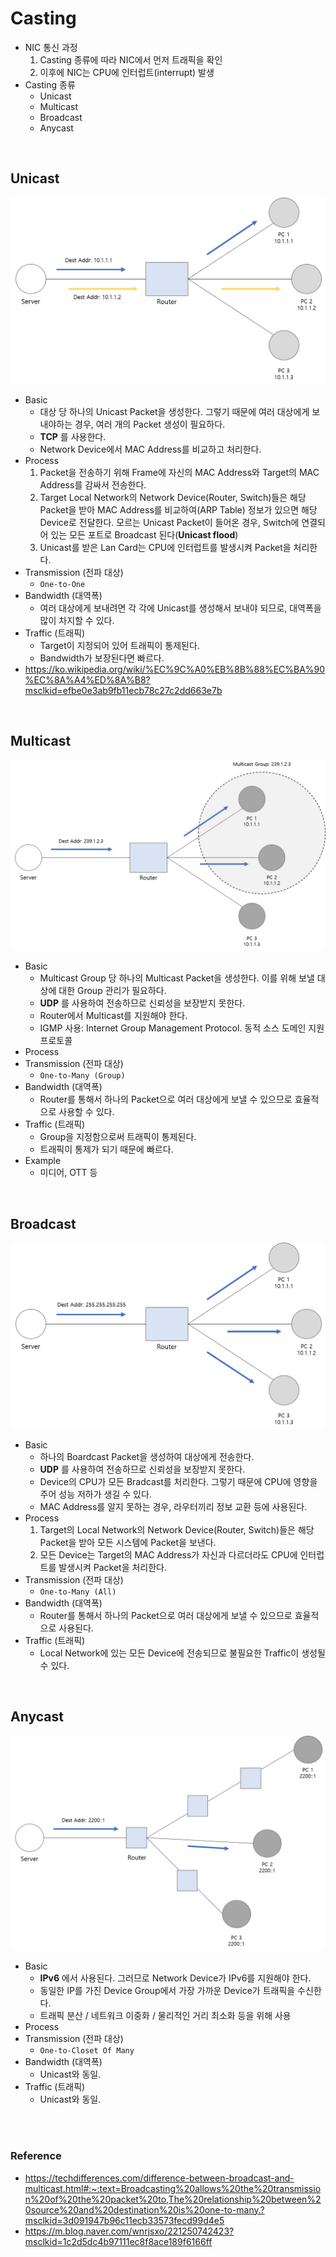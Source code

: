 # Casting
* NIC 통신 과정
    1) Casting 종류에 따라 NIC에서 먼저 트래픽을 확인
    2) 이후에 NIC는 CPU에 인터럽트(interrupt) 발생
* Casting 종류
    - Unicast
    - Multicast
    - Broadcast
    - Anycast

</br>

## Unicast
![Unicast](img/Unicast.png)
* Basic
    * 대상 당 하나의 Unicast Packet을 생성한다. 그렇기 때문에 여러 대상에게 보내야하는 경우, 여러 개의 Packet 생성이 필요하다.
    * __TCP__ 를 사용한다.
    * Network Device에서 MAC Address를 비교하고 처리한다.
* Process
    1) Packet을 전송하기 위해 Frame에 자신의 MAC Address와 Target의 MAC Address를 감싸서 전송한다.
    2) Target Local Network의 Network Device(Router, Switch)들은 해당 Packet을 받아 MAC Address를 비교하여(ARP Table) 정보가 있으면 해당 Device로 전달한다. 모르는 Unicast Packet이 들어온 경우, Switch에 연결되어 있는 모든 포트로 Broadcast 된다(__Unicast flood__)
    4) Unicast를 받은 Lan Card는 CPU에 인터럽트를 발생시켜 Packet을 처리한다.
* Transmission (전파 대상)
    * ```One-to-One```
* Bandwidth (대역폭)
    * 여러 대상에게 보내려면 각 각에 Unicast를 생성해서 보내야 되므로, 대역폭을 많이 차지할 수 있다.
* Traffic (트래픽)
    * Target이 지정되어 있어 트래픽이 통제된다.
    * Bandwidth가 보장된다면 빠르다.
* https://ko.wikipedia.org/wiki/%EC%9C%A0%EB%8B%88%EC%BA%90%EC%8A%A4%ED%8A%B8?msclkid=efbe0e3ab9fb11ecb78c27c2dd663e7b
</br>

## Multicast
![Multicast](img/Multicast.png)
* Basic
    * Multicast Group 당 하나의 Multicast Packet을 생성한다. 이를 위해 보낼 대상에 대한 Group 관리가 필요하다.
    * __UDP__ 를 사용하여 전송하므로 신뢰성을 보장받지 못한다.
    * Router에서 Multicast를 지원해야 한다.
    * IGMP 사용: Internet Group Management Protocol. 동적 소스 도메인 지원 프로토콜
* Process
* Transmission (전파 대상)
    * ```One-to-Many (Group)```
* Bandwidth (대역폭)
    * Router를 통해서 하나의 Packet으로 여러 대상에게 보낼 수 있으므로 효율적으로 사용할 수 있다.
* Traffic (트래픽)
    * Group을 지정함으로써 트래픽이 통제된다.
    * 트래픽이 통제가 되기 때문에 빠르다.
* Example
    - 미디어, OTT 등
</br>


## Broadcast
![Broadcast](img/Broadcast.png)
* Basic
    * 하나의 Boardcast Packet을 생성하여 대상에게 전송한다.
    * __UDP__ 를 사용하여 전송하므로 신뢰성을 보장받지 못한다.
    * Device의 CPU가 모든 Bradcast를 처리한다. 그렇기 때문에 CPU에 영향을 주어 성능 저하가 생길 수 있다.
    * MAC Address를 알지 못하는 경우, 라우터끼리 정보 교환 등에 사용된다.
* Process
    1) Target의 Local Network의 Network Device(Router, Switch)들은 해당 Packet을 받아 모든 시스템에 Packet을 보낸다.
    2) 모든 Device는 Target의 MAC Address가 자신과 다르더라도 CPU에 인터럽트를 발생시켜 Packet을 처리한다.
* Transmission (전파 대상)
    * ```One-to-Many (All)```
* Bandwidth (대역폭)
    * Router를 통해서 하나의 Packet으로 여러 대상에게 보낼 수 있으므로 효율적으로 사용된다.
* Traffic (트래픽)
    * Local Network에 있는 모든 Device에 전송되므로 불필요한 Traffic이 생성될 수 있다.
</br>


## Anycast
![Anycast](img/Anycast.png)
* Basic
    * __IPv6__ 에서 사용된다. 그러므로 Network Device가 IPv6를 지원해야 한다.
    * 동일한 IP를 가진 Device Group에서 가장 가까운 Device가 트래픽을 수신한다.
    * 트래픽 분산 / 네트워크 이중화 / 물리적인 거리 최소화 등을 위해 사용
* Process
* Transmission (전파 대상)
    * ```One-to-Closet Of Many```
* Bandwidth (대역폭)
    * Unicast와 동일.
* Traffic (트래픽)
    * Unicast와 동일.
</br>
</br>


### Reference
* https://techdifferences.com/difference-between-broadcast-and-multicast.html#:~:text=Broadcasting%20allows%20the%20transmission%20of%20the%20packet%20to,The%20relationship%20between%20source%20and%20destination%20is%20one-to-many.?msclkid=3d091947b96c11ecb33573fecd99d4e5
* https://m.blog.naver.com/wnrjsxo/221250742423?msclkid=1c2d5dc4b97111ec8f8ace189f6166ff